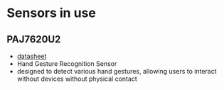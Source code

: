 # Sensors in use

## PAJ7620U2
- [datasheet](./datasheets/PAJ7620U2.PDF)
- Hand Gesture Recognition Sensor 
- designed to detect various hand gestures, allowing users to interact without 
  devices without physical contact



